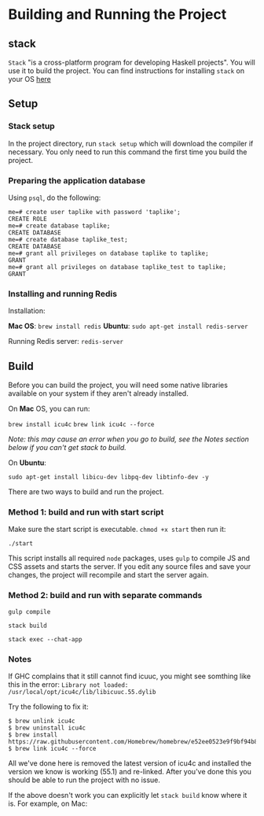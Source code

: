 # Building and Running the Project

## stack

`Stack` "is a cross-platform program for developing Haskell projects". You will use it to build the
project. You can find instructions for installing `stack` on your OS [here](http://docs.haskellstack.org/en/stable/README.html)

## Setup

### Stack setup

In the project directory, run `stack setup` which will download the compiler if necessary. You only need to run this command the first time you build the project.

### Preparing the application database

Using `psql`, do the following:

```
me=# create user taplike with password 'taplike';
CREATE ROLE
me=# create database taplike;
CREATE DATABASE
me=# create database taplike_test;
CREATE DATABASE
me=# grant all privileges on database taplike to taplike;
GRANT
me=# grant all privileges on database taplike_test to taplike;
GRANT
```

### Installing and running Redis

Installation:

**Mac OS**: `brew install redis`
**Ubuntu**: `sudo apt-get install redis-server`

Running Redis server: `redis-server`


## Build

Before you can build the project, you will need some native libraries available on your system if they aren't already installed.

On **Mac** OS, you can run:

`brew install icu4c`
`brew link icu4c --force`

*Note: this may cause an error when you go to build, see the Notes section below if you can't get stack to build.*

On **Ubuntu**:

`sudo apt-get install libicu-dev libpq-dev libtinfo-dev -y`

There are two ways to build and run the project.

### Method 1: build and run with start script

Make sure the start script is executable. `chmod +x start` then run it:

`./start`

This script installs all required `node` packages, uses `gulp` to compile JS and CSS assets and starts the server. If you edit any source files and save your changes, the project will recompile and start the server again.

### Method 2: build and run with separate commands

`gulp compile`

`stack build`

`stack exec --chat-app`

### Notes

If GHC complains that it still cannot find icuuc, you might see somthing like this in the error: `Library not loaded: /usr/local/opt/icu4c/lib/libicuuc.55.dylib`

Try the following to fix it:

```
$ brew unlink icu4c
$ brew uninstall icu4c
$ brew install https://raw.githubusercontent.com/Homebrew/homebrew/e52ee0523e9f9bf94b8bb50bbcb426e120d20069/Library/Formula/icu4c.rb
$ brew link icu4c --force
```

All we've done here is removed the latest version of icu4c and installed the version we know is working (55.1) and re-linked.  After you've done this you should be able to run the project with no issue.

If the above doesn't work you can explicitly let `stack build` know where it is. For example, on Mac:

```stack build --extra-include-dirs=/usr/local/opt/icu4c/include --extra-lib-dirs=/usr/local/opt/icu4c/lib
```

